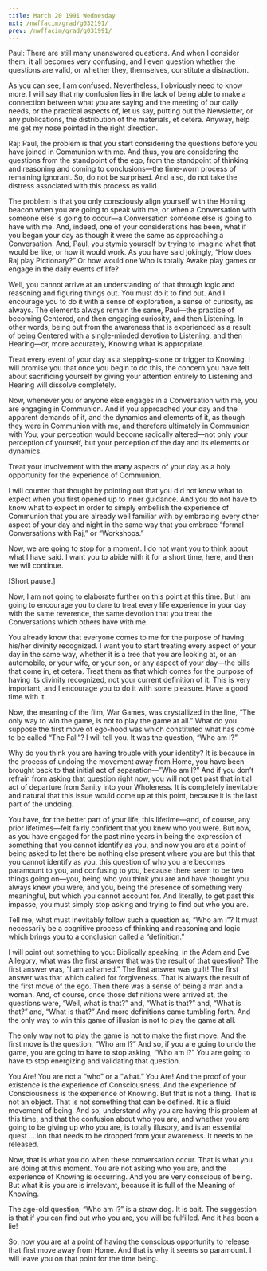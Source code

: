 ```yaml
---
title: March 20 1991 Wednesday 
nxt: /nwffacim/grad/g032191/
prev: /nwffacim/grad/g031991/
---
```


Paul: There are still many unanswered questions. And when I consider
them, it all becomes very confusing, and I even question whether the
questions are valid, or whether they, themselves, constitute a
distraction.

As you can see, I am confused. Nevertheless, I obviously need to know
more. I will say that my confusion lies in the lack of being able to
make a connection between what you are saying and the meeting of our
daily needs, or the practical aspects of, let us say, putting out the
Newsletter, or any publications, the distribution of the materials, et
cetera. Anyway, help me get my nose pointed in the right direction.

Raj: Paul, the problem is that you start considering the questions
before you have joined in Communion with me. And thus, you are
considering the questions from the standpoint of the ego, from the
standpoint of thinking and reasoning and coming to conclusions—the
time-worn process of remaining ignorant. So, do not be surprised. And
also, do not take the distress associated with this process as valid.

The problem is that you only consciously align yourself with the Homing
beacon when you are going to speak with me, or when a Conversation with
someone else is going to occur—a Conversation someone else is going to
have with me. And, indeed, one of your considerations has been, what if
you began your day as though it were the same as approaching a
Conversation. And, Paul, you stymie yourself by trying to imagine what
that would be like, or how it would work. As you have said jokingly,
“How does Raj play Pictionary?” Or how would one Who is totally Awake
play games or engage in the daily events of life?

Well, you cannot arrive at an understanding of that through logic and
reasoning and figuring things out. You must do it to find out. And I
encourage you to do it with a sense of exploration, a sense of
curiosity, as always. The elements always remain the same, Paul—the
practice of becoming Centered, and then engaging curiosity, and then
Listening. In other words, being out from the awareness that is
experienced as a result of being Centered with a single-minded devotion
to Listening, and then Hearing—or, more accurately, Knowing what is
appropriate.

Treat every event of your day as a stepping-stone or trigger to Knowing.
I will promise you that once you begin to do this, the concern you have
felt about sacrificing yourself by giving your attention entirely to
Listening and Hearing will dissolve completely.

Now, whenever you or anyone else engages in a Conversation with me, you
are engaging in Communion. And if you approached your day and the
apparent demands of it, and the dynamics and elements of it, as though
they were in Communion with me, and therefore ultimately in Communion
with You, your perception would become radically altered—not only your
perception of yourself, but your perception of the day and its elements
or dynamics.

Treat your involvement with the many aspects of your day as a holy
opportunity for the experience of Communion.

I will counter that thought by pointing out that you did not know what
to expect when you first opened up to inner guidance. And you do not
have to know what to expect in order to simply embellish the experience
of Communion that you are already well familiar with by embracing every
other aspect of your day and night in the same way that you embrace
“formal Conversations with Raj,” or “Workshops.”

Now, we are going to stop for a moment. I do not want you to think about
what I have said. I want you to abide with it for a short time, here,
and then we will continue.

\[Short pause.\]

Now, I am not going to elaborate further on this point at this time. But
I am going to encourage you to dare to treat every life experience in
your day with the same reverence, the same devotion that you treat the
Conversations which others have with me.

You already know that everyone comes to me for the purpose of having
his/her divinity recognized. I want you to start treating every aspect
of your day in the same way, whether it is a tree that you are looking
at, or an automobile, or your wife, or your son, or any aspect of your
day—the bills that come in, et cetera. Treat them as that which comes
for the purpose of having its divinity recognized, not your current
definition of it. This is very important, and I encourage you to do it
with some pleasure. Have a good time with it.

Now, the meaning of the film, War Games, was crystallized in the line,
“The only way to win the game, is not to play the game at all.” What do
you suppose the first move of ego-hood was which constituted what has
come to be called “The Fall”? I will tell you. It was the question, “Who
am I?”

Why do you think you are having trouble with your identity? It is
because in the process of undoing the movement away from Home, you have
been brought back to that initial act of separation—”Who am I?” And if
you don’t refrain from asking that question right now, you will not get
past that initial act of departure from Sanity into your Wholeness. It
is completely inevitable and natural that this issue would come up at
this point, because it is the last part of the undoing.

You have, for the better part of your life, this lifetime—and, of
course, any prior lifetimes—felt fairly confident that you knew who you
were. But now, as you have engaged for the past nine years in being the
expression of something that you cannot identify as you, and now you are
at a point of being asked to let there be nothing else present where you
are but this that you cannot identify as you, this question of who you
are becomes paramount to you, and confusing to you, because there seem
to be two things going on—you, being who you think you are and have
thought you always knew you were, and you, being the presence of
something very meaningful, but which you cannot account for. And
literally, to get past this impasse, you must simply stop asking and
trying to find out who you are.

Tell me, what must inevitably follow such a question as, “Who am I”? It
must necessarily be a cognitive process of thinking and reasoning and
logic which brings you to a conclusion called a “definition.”

I will point out something to you: Biblically speaking, in the Adam and
Eve Allegory, what was the first answer that was the result of that
question? The first answer was, “I am ashamed.” The first answer was
guilt! The first answer was that which called for forgiveness. That is
always the result of the first move of the ego. Then there was a sense
of being a man and a woman. And, of course, once those definitions were
arrived at, the questions were, “Well, what is that?” and, “What is
that?” and, “What is that?” and, “What is that?” And more definitions
came tumbling forth. And the only way to win this game of illusion is
not to play the game at all.

The only way not to play the game is not to make the first move. And the
first move is the question, “Who am I?” And so, if you are going to undo
the game, you are going to have to stop asking, “Who am I?” You are
going to have to stop energizing and validating that question.

You Are! You are not a “who” or a “what.” You Are! And the proof of your
existence is the experience of Consciousness. And the experience of
Consciousness is the experience of Knowing. But that is not a thing.
That is not an object. That is not something that can be defined. It is
a fluid movement of being. And so, understand why you are having this
problem at this time, and that the confusion about who you are, and
whether you are going to be giving up who you are, is totally illusory,
and is an essential quest … ion that needs to be dropped from your
awareness. It needs to be released.

Now, that is what you do when these conversation occur. That is what you
are doing at this moment. You are not asking who you are, and the
experience of Knowing is occurring. And you are very conscious of being.
But what it is you are is irrelevant, because it is full of the Meaning
of Knowing.

The age-old question, “Who am I?” is a straw dog. It is bait. The
suggestion is that if you can find out who you are, you will be
fulfilled. And it has been a lie!

So, now you are at a point of having the conscious opportunity to
release that first move away from Home. And that is why it seems so
paramount. I will leave you on that point for the time being.
